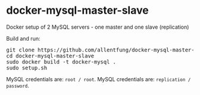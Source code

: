 docker-mysql-master-slave
=========================

Docker setup of 2 MySQL servers - one master and one slave (replication)


Build and run:
<pre>
git clone https://github.com/allentfung/docker-mysql-master-slave.git
cd docker-mysql-master-slave
sudo docker build -t docker-mysql .
sudo setup.sh
</pre>

MySQL credentials are: `root / root`.
MySQL credentials are: `replication / password`.
